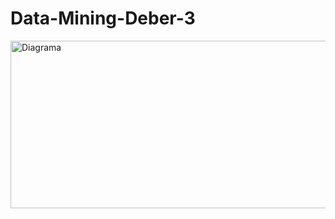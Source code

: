 # Data-Mining-Deber-3
<img width="1249" height="268" alt="Diagrama" src="https://github.com/user-attachments/assets/1c96307f-a789-415b-9377-e26dd4c2fb13" />
